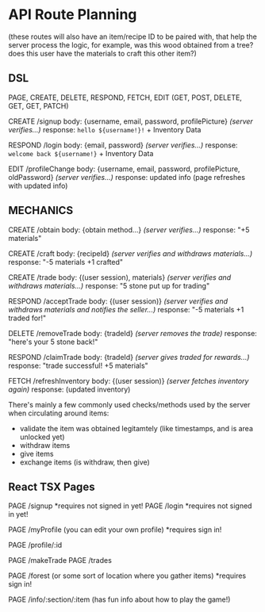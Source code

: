 
# API Route Planning

(these routes will also have an item/recipe ID to be paired with, that help the server process the logic, for example, was this wood obtained from a tree? does this user have the materials to craft this other item?)


## DSL

PAGE, CREATE, DELETE, RESPOND, FETCH, EDIT
(GET, POST, DELETE, GET, GET, PATCH)


CREATE /signup
body: {username, email, password, profilePicture}
*(server verifies...)*
response: `hello ${username!}!` + Inventory Data

RESPOND /login
body: {email, password}
*(server verifies...)*
response: `welcome back ${username!}` + Inventory Data

EDIT /profileChange
body: {username, email, password, profilePicture, oldPassword}
*(server verifies...)*
response: updated info (page refreshes with updated info)

## MECHANICS

CREATE /obtain
body: {obtain method...}
*(server verifies...)*
response: "+5 materials"

CREATE /craft
body: {recipeId}
*(server verifies and withdraws materials...)*
response: "-5 materials +1 crafted"

CREATE /trade
body: {(user session), materials}
*(server verifies and withdraws materials...)*
response: "5 stone put up for trading"

RESPOND /acceptTrade
body: {(user session)}
*(server verifies and withdraws materials and notifies the seller...)*
response: "-5 materials +1 traded for!"

DELETE /removeTrade
body: {tradeId}
*(server removes the trade)*
response: "here's your 5 stone back!"

RESPOND /claimTrade
body: {tradeId}
*(server gives traded for rewards...)*
response: "trade successful! +5 materials"

FETCH /refreshInventory
body: {(user session)}
*(server fetches inventory again)*
response: (updated inventory)


There's mainly a few commonly used checks/methods used by the server when circulating around items:
- validate the item was obtained legitamtely (like timestamps, and is area unlocked yet)
- withdraw items
- give items
- exchange items (is withdraw, then give)


## React TSX Pages

PAGE /signup
*requires not signed in yet!
PAGE /login
*requires not signed in yet!

PAGE /myProfile (you can edit your own profile)
*requires sign in!

PAGE /profile/:id

PAGE /makeTrade
PAGE /trades

PAGE /forest (or some sort of location where you gather items)
*requires sign in!

PAGE /info/:section/:item
(has fun info about how to play the game!)